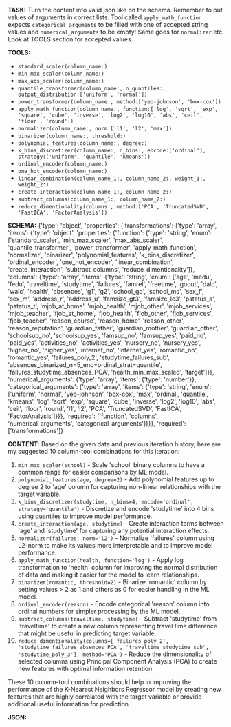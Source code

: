 **TASK:**
Turn the content into valid json like on the schema.
Remember to put values of arguments in correct lists.
Tool called `apply_math_function` expects `categorical_arguments` to be filled with one of accepted string values and `numerical_arguments` to be empty! Same goes for `normalizer` etc. Look at TOOLS section for accepted values.

**TOOLS:**
- `standard_scaler(column_name:)`
- `min_max_scaler(column_name:)`
- `max_abs_scaler(column_name:)`
- `quantile_transformer(column_name:, n_quantiles:, output_distribution:['uniform', 'normal'])`
- `power_transformer(column_name:, method:['yeo-johnson', 'box-cox'])`
- `apply_math_function(column_name:, function:['log', 'sqrt', 'exp', 'square', 'cube', 'inverse', 'log2', 'log10', 'abs', 'ceil', 'floor', 'round'])`
- `normalizer(column_name:, norm:['l1', 'l2', 'max'])`
- `binarizer(column_name:, threshold:)`
- `polynomial_features(column_name:, degree:)`
- `k_bins_discretizer(column_name:, n_bins:, encode:['ordinal'], strategy:['uniform', 'quantile', 'kmeans'])`
- `ordinal_encoder(column_name:)`
- `one_hot_encoder(column_name:)`
- `linear_combination(column_name_1:, column_name_2:, weight_1:, weight_2:)`
- `create_interaction(column_name_1:, column_name_2:)`
- `subtract_columns(column_name_1:, column_name_2:)`
- `reduce_dimentionality(columns:, method:['PCA', 'TruncatedSVD', 'FastICA', 'FactorAnalysis'])`

**SCHEMA:**
{'type': 'object', 'properties': {'transformations': {'type': 'array', 'items': {'type': 'object', 'properties': {'function': {'type': 'string', 'enum': ['standard_scaler', 'min_max_scaler', 'max_abs_scaler', 'quantile_transformer', 'power_transformer', 'apply_math_function', 'normalizer', 'binarizer', 'polynomial_features', 'k_bins_discretizer', 'ordinal_encoder', 'one_hot_encoder', 'linear_combination', 'create_interaction', 'subtract_columns', 'reduce_dimentionality']}, 'columns': {'type': 'array', 'items': {'type': 'string', 'enum': ['age', 'medu', 'fedu', 'traveltime', 'studytime', 'failures', 'famrel', 'freetime', 'goout', 'dalc', 'walc', 'health', 'absences', 'g1', 'g2', 'school_gp', 'school_ms', 'sex_f', 'sex_m', 'address_r', 'address_u', 'famsize_gt3', 'famsize_le3', 'pstatus_a', 'pstatus_t', 'mjob_at_home', 'mjob_health', 'mjob_other', 'mjob_services', 'mjob_teacher', 'fjob_at_home', 'fjob_health', 'fjob_other', 'fjob_services', 'fjob_teacher', 'reason_course', 'reason_home', 'reason_other', 'reason_reputation', 'guardian_father', 'guardian_mother', 'guardian_other', 'schoolsup_no', 'schoolsup_yes', 'famsup_no', 'famsup_yes', 'paid_no', 'paid_yes', 'activities_no', 'activities_yes', 'nursery_no', 'nursery_yes', 'higher_no', 'higher_yes', 'internet_no', 'internet_yes', 'romantic_no', 'romantic_yes', 'failures_poly_2', 'studytime_failures_sub', 'absences_binarized_n=5_enc=ordinal_strat=quantile', 'failures_studytime_absences_PCA', 'health_min_max_scaled', 'target']}}, 'numerical_arguments': {'type': 'array', 'items': {'type': 'number'}}, 'categorical_arguments': {'type': 'array', 'items': {'type': 'string', 'enum': ['uniform', 'normal', 'yeo-johnson', 'box-cox', 'max', 'ordinal', 'quantile', 'kmeans', 'log', 'sqrt', 'exp', 'square', 'cube', 'inverse', 'log2', 'log10', 'abs', 'ceil', 'floor', 'round', 'l1', 'l2', 'PCA', 'TruncatedSVD', 'FastICA', 'FactorAnalysis']}}}, 'required': ['function', 'columns', 'numerical_arguments', 'categorical_arguments']}}}, 'required': ['transformations']}

**CONTENT**:
 Based on the given data and previous iteration history, here are my suggested 10 column-tool combinations for this iteration:

1. `min_max_scaler(school)` - Scale 'school' binary columns to have a common range for easier comparisons by ML model.
2. `polynomial_features(age, degree=2)` - Add polynomial features up to degree 2 to 'age' column for capturing non-linear relationships with the target variable.
3. `k_bins_discretizer(studytime, n_bins=4, encode='ordinal', strategy='quantile')` - Discretize and encode 'studytime' into 4 bins using quantiles to improve model performance.
4. `create_interaction(age, studytime)` - Create interaction terms between 'age' and 'studytime' for capturing any potential interaction effects.
5. `normalizer(failures, norm='l2')` - Normalize 'failures' column using L2-norm to make its values more interpretable and to improve model performance.
6. `apply_math_function(health, function='log')` - Apply log transformation to 'health' column for improving the normal distribution of data and making it easier for the model to learn relationships.
7. `binarizer(romantic, threshold=2)` - Binarize 'romantic' column by setting values > 2 as 1 and others as 0 for easier handling in the ML model.
8. `ordinal_encoder(reason)` - Encode categorical 'reason' column into ordinal numbers for simpler processing by the ML model.
9. `subtract_columns(traveltime, studytime)` - Subtract 'studytime' from 'traveltime' to create a new column representing travel time difference that might be useful in predicting target variable.
10. `reduce_dimentionality(columns=['failures_poly_2', 'studytime_failures_absences_PCA', 'traveltime_studytime_sub', 'studytime_poly_3'], method='PCA')` - Reduce the dimensionality of selected columns using Principal Component Analysis (PCA) to create new features with optimal information retention.

These 10 column-tool combinations should help in improving the performance of the K-Nearest Neighbors Regressor model by creating new features that are highly correlated with the target variable or provide additional useful information for prediction.

**JSON:**

